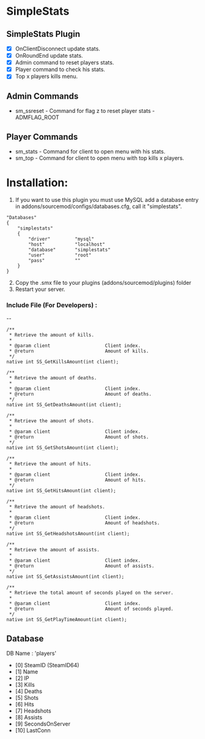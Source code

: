 # SimpleStats
 
## SimpleStats Plugin
- [x] OnClientDisconnect update stats.
- [x] OnRoundEnd update stats.
- [x] Admin command to reset players stats.
- [x] Player command to check his stats.
- [x] Top x players kills menu.

Admin Commands
-- 
- sm_ssreset - Command for flag z to reset player stats - ADMFLAG_ROOT

Player Commands
--
- sm_stats - Command for client to open menu with his stats.
- sm_top - Command for client to open menu with top kills x players.


#  Installation:
1. If you want to use this plugin you must use MySQL add a database entry in addons/sourcemod/configs/databases.cfg, call it "simplestats".
```
"Databases"
{
	"simplestats"
	{
		"driver"         "mysql"
		"host"           "localhost"
		"database"       "simplestats"
		"user"           "root"
		"pass"           ""
	}
}
```
2. Copy the .smx file to your plugins (addons/sourcemod/plugins) folder
3. Restart your server.

### Include File (For Developers) :
-- 
```
/**
 * Retrieve the amount of kills.
 *
 * @param client					Client index.
 * @return                          Amount of kills.
 */
native int SS_GetKillsAmount(int client);

/**
 * Retrieve the amount of deaths.
 *
 * @param client					Client index.
 * @return                          Amount of deaths.
 */
native int SS_GetDeathsAmount(int client);

/**
 * Retrieve the amount of shots.
 *
 * @param client					Client index.
 * @return                          Amount of shots.
 */
native int SS_GetShotsAmount(int client);

/**
 * Retrieve the amount of hits.
 *
 * @param client					Client index.
 * @return                          Amount of hits.
 */
native int SS_GetHitsAmount(int client);

/**
 * Retrieve the amount of headshots.
 *
 * @param client					Client index.
 * @return                          Amount of headshots.
 */
native int SS_GetHeadshotsAmount(int client);

/**
 * Retrieve the amount of assists.
 *
 * @param client					Client index.
 * @return                          Amount of assists.
 */
native int SS_GetAssistsAmount(int client);

/**
 * Retrieve the total amount of seconds played on the server.
 *
 * @param client					Client index.
 * @return                          Amount of seconds played.
 */
native int SS_GetPlayTimeAmount(int client);
```


## Database
DB Name : 'players'
- [0] SteamID (SteamID64)
- [1] Name
- [2] IP
- [3] Kills
- [4] Deaths
- [5] Shots
- [6] Hits
- [7] Headshots
- [8] Assists
- [9] SecondsOnServer
- [10] LastConn
